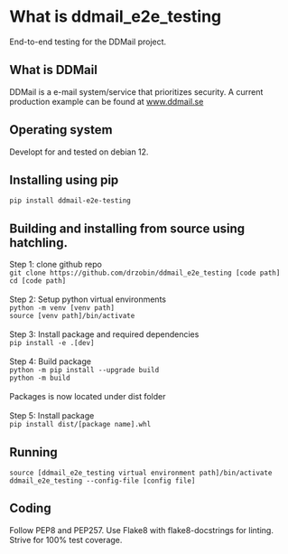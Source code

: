 # What is ddmail_e2e_testing
End-to-end testing for the DDMail project.

## What is DDMail
DDMail is a e-mail system/service that prioritizes security. A current production example can be found at www.ddmail.se

## Operating system
Developt for and tested on debian 12.

## Installing using pip
`pip install ddmail-e2e-testing`

## Building and installing from source using hatchling.
Step 1: clone github repo<br>
`git clone https://github.com/drzobin/ddmail_e2e_testing [code path]`<br>
`cd [code path]`<br>
<br>
Step 2: Setup python virtual environments<br>
`python -m venv [venv path]`<br>
`source [venv path]/bin/activate`<br>
<br>
Step 3: Install package and required dependencies<br>
`pip install -e .[dev]`<br>
<br>
Step 4: Build package<br>
`python -m pip install --upgrade build`<br>
`python -m build`<br> 
<br>
Packages is now located under dist folder<br>
<br>
Step 5: Install package<br>
`pip install dist/[package name].whl`<br>

## Running
`source [ddmail_e2e_testing virtual environment path]/bin/activate`
`ddmail_e2e_testing --config-file [config file]`

## Coding
Follow PEP8 and PEP257. Use Flake8 with flake8-docstrings for linting. Strive for 100% test coverage.
